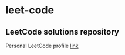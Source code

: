 # leet-code
## LeetCode solutions repository
Personal LeetCode profile [link](https://leetcode.com/emaestre/)
